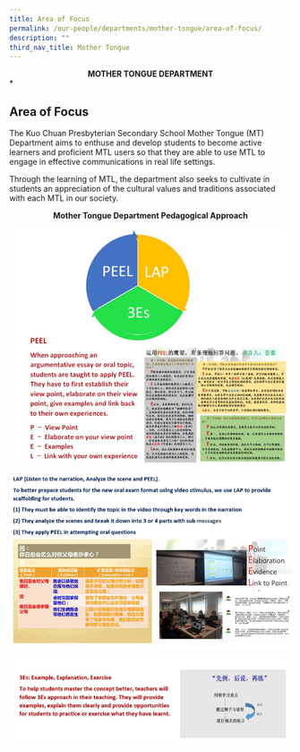 ```yaml
---
title: Area of Focus
permalink: /our-people/departments/mother-tongue/area-of-focus/
description: ""
third_nav_title: Mother Tongue
---
```

**<center>MOTHER TONGUE DEPARTMENT</center>***


## Area of Focus

The Kuo Chuan Presbyterian Secondary School Mother Tongue (MT) Department aims to enthuse and develop students to become active learners and proficient MTL users so that they are able to use MTL to engage in effective communications in real life settings. 

  

Through the learning of MTL, the department also seeks to cultivate in students an appreciation of the cultural values and traditions associated with each MTL in our society.

**<center>Mother Tongue Department Pedagogical Approach</center>**

![](/images/Our%20People/Departments/MT/MT%20Area%20of%20Focus%201.jpg)

![](/images/Our%20People/Departments/MT/MT%20Area%20of%20Focus%202.jpg)

![](/images/Our%20People/Departments/MT/MT%20Area%20of%20Focus%203.jpg)

